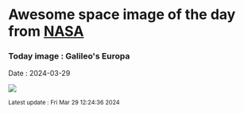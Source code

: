 
# Awesome space image of the day from [NASA](https://api.nasa.gov/)

### Today image : Galileo's Europa
Date : 2024-03-29

![](https://apod.nasa.gov/apod/image/2403/PIA19048europa1024.jpg)

<small>Latest update : Fri Mar 29 12:24:36 2024</small>
        